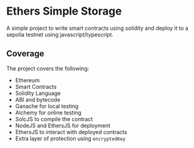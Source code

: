 # Ethers Simple Storage

A simple project to write smart contracts using solidity and deploy it to a sepolia testnet using javascript/typescript.

## Coverage

The project covers the following:

- Ethereum
- Smart Contracts
- Solidity Language
- ABI and bytecode
- Ganache for local testing
- Alchemy for online testing
- SolcJS to compile the contract
- NodeJS and EthersJS for deployment
- EthersJS to interact with deployed contracts
- Extra layer of protection using `encryptedKey`
